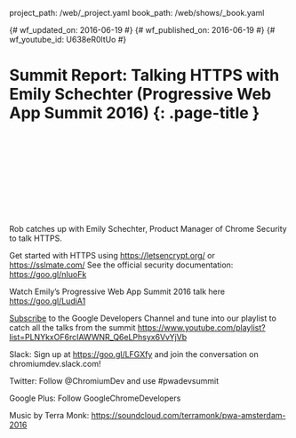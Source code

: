 project_path: /web/_project.yaml book_path: /web/shows/_book.yaml

{# wf_updated_on: 2016-06-19 #} {# wf_published_on: 2016-06-19 #} {# wf_youtube_id: U638eR0ltUo #}

# Summit Report: Talking HTTPS with Emily Schechter (Progressive Web App Summit 2016) {: .page-title }

<div class="video-wrapper">
  <iframe class="devsite-embedded-youtube-video" data-video-id="U638eR0ltUo"
          data-autohide="1" data-showinfo="0" frameborder="0" allowfullscreen>
  </iframe>
</div>

Rob catches up with Emily Schechter, Product Manager of Chrome Security to talk HTTPS.

Get started with HTTPS using https://letsencrypt.org/ or https://sslmate.com/ See the official security documentation: https://goo.gl/nIuoFk

Watch Emily’s Progressive Web App Summit 2016 talk here https://goo.gl/LudiA1

[Subscribe](https://goo.gl/LLLNvf) to the Google Developers Channel and tune into our playlist to catch all the talks from the summit https://www.youtube.com/playlist?list=PLNYkxOF6rcIAWWNR_Q6eLPhsyx6VvYjVb

Slack: Sign up at https://goo.gl/LFGXfy and join the conversation on chromiumdev.slack.com!

Twitter: Follow @ChromiumDev and use #pwadevsummit

Google Plus: Follow GoogleChromeDevelopers

Music by Terra Monk: https://soundcloud.com/terramonk/pwa-amsterdam-2016